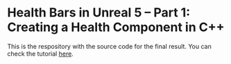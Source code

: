 # Health Bars in Unreal 5 – Part 1: Creating a Health Component in C++

This is the respository with the source code for the final result.
You can check the tutorial [here](https://dev.epicgames.com/community/learning/tutorials/VpwX/unreal-engine-health-bars-in-unreal-5-part-1-creating-a-health-component-in-c).
